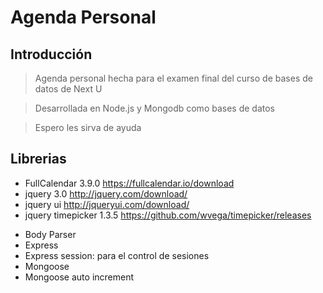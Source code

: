 # Agenda Personal 

## Introducción

> Agenda personal hecha para el examen final del curso de bases de datos de Next U 

> Desarrollada en Node.js y Mongodb como bases de datos

> Espero les sirva de ayuda

## Librerias

* FullCalendar 3.9.0      https://fullcalendar.io/download
* jquery 3.0              http://jquery.com/download/
* jquery ui               http://jqueryui.com/download/
* jquery timepicker 1.3.5 https://github.com/wvega/timepicker/releases

- Body Parser
- Express
- Express session: para el control de sesiones
- Mongoose
- Mongoose auto increment




